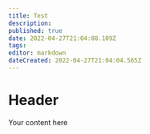 ```yaml
---
title: Test
description: 
published: true
date: 2022-04-27T21:04:08.109Z
tags: 
editor: markdown
dateCreated: 2022-04-27T21:04:04.565Z
---
```


# Header
Your content here